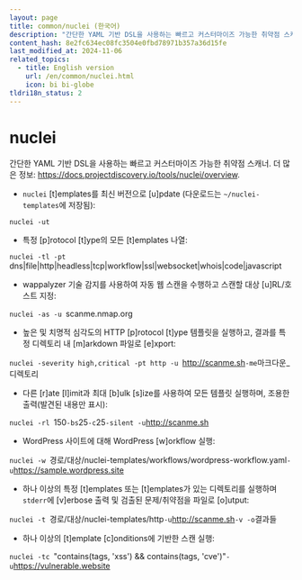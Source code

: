 ```yaml
---
layout: page
title: common/nuclei (한국어)
description: "간단한 YAML 기반 DSL을 사용하는 빠르고 커스터마이즈 가능한 취약점 스캐너."
content_hash: 8e2fc634ec08fc3504e0fbd78971b357a36d15fe
last_modified_at: 2024-11-06
related_topics:
  - title: English version
    url: /en/common/nuclei.html
    icon: bi bi-globe
tldri18n_status: 2
---
```

# nuclei

간단한 YAML 기반 DSL을 사용하는 빠르고 커스터마이즈 가능한 취약점 스캐너.
더 많은 정보: <https://docs.projectdiscovery.io/tools/nuclei/overview>.

- `nuclei` [t]emplates를 최신 버전으로 [u]pdate (다운로드는 `~/nuclei-templates`에 저장됨):

`nuclei -ut`

- 특정 [p]rotocol [t]ype의 모든 [t]emplates 나열:

`nuclei -tl -pt `<span class="tldr-var badge badge-pill bg-dark-lm bg-white-dm text-white-lm text-dark-dm font-weight-bold">dns|file|http|headless|tcp|workflow|ssl|websocket|whois|code|javascript</span>

- wappalyzer 기술 감지를 사용하여 자동 웹 스캔을 수행하고 스캔할 대상 [u]RL/호스트 지정:

`nuclei -as -u `<span class="tldr-var badge badge-pill bg-dark-lm bg-white-dm text-white-lm text-dark-dm font-weight-bold">scanme.nmap.org</span>

- 높은 및 치명적 심각도의 HTTP [p]rotocol [t]ype 템플릿을 실행하고, 결과를 특정 디렉토리 내 [m]arkdown 파일로 [e]xport:

`nuclei -severity high,critical -pt http -u `<span class="tldr-var badge badge-pill bg-dark-lm bg-white-dm text-white-lm text-dark-dm font-weight-bold">http://scanme.sh</span>` -me `<span class="tldr-var badge badge-pill bg-dark-lm bg-white-dm text-white-lm text-dark-dm font-weight-bold">마크다운_디렉토리</span>

- 다른 [r]ate [l]imit과 최대 [b]ulk [s]ize를 사용하여 모든 템플릿 실행하며, 조용한 출력(발견된 내용만 표시):

`nuclei -rl `<span class="tldr-var badge badge-pill bg-dark-lm bg-white-dm text-white-lm text-dark-dm font-weight-bold">150</span>` -bs `<span class="tldr-var badge badge-pill bg-dark-lm bg-white-dm text-white-lm text-dark-dm font-weight-bold">25</span>` -c `<span class="tldr-var badge badge-pill bg-dark-lm bg-white-dm text-white-lm text-dark-dm font-weight-bold">25</span>` -silent -u `<span class="tldr-var badge badge-pill bg-dark-lm bg-white-dm text-white-lm text-dark-dm font-weight-bold">http://scanme.sh</span>

- WordPress 사이트에 대해 WordPress [w]orkflow 실행:

`nuclei -w `<span class="tldr-var badge badge-pill bg-dark-lm bg-white-dm text-white-lm text-dark-dm font-weight-bold">경로/대상/nuclei-templates/workflows/wordpress-workflow.yaml</span>` -u `<span class="tldr-var badge badge-pill bg-dark-lm bg-white-dm text-white-lm text-dark-dm font-weight-bold">https://sample.wordpress.site</span>

- 하나 이상의 특정 [t]emplates 또는 [t]emplates가 있는 디렉토리를 실행하며 `stderr`에 [v]erbose 출력 및 검출된 문제/취약점을 파일로 [o]utput:

`nuclei -t `<span class="tldr-var badge badge-pill bg-dark-lm bg-white-dm text-white-lm text-dark-dm font-weight-bold">경로/대상/nuclei-templates/http</span>` -u `<span class="tldr-var badge badge-pill bg-dark-lm bg-white-dm text-white-lm text-dark-dm font-weight-bold">http://scanme.sh</span>` -v -o `<span class="tldr-var badge badge-pill bg-dark-lm bg-white-dm text-white-lm text-dark-dm font-weight-bold">결과들</span>

- 하나 이상의 [t]emplate [c]onditions에 기반한 스캔 실행:

`nuclei -tc `<span class="tldr-var badge badge-pill bg-dark-lm bg-white-dm text-white-lm text-dark-dm font-weight-bold">"contains(tags, 'xss') && contains(tags, 'cve')"</span>` -u `<span class="tldr-var badge badge-pill bg-dark-lm bg-white-dm text-white-lm text-dark-dm font-weight-bold">https://vulnerable.website</span>
